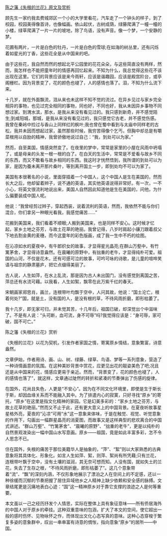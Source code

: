 [陈之藩《失根的兰花》原文及赏析](https://www.vrrw.net/wx/8742.html)

顾先生一家约我去费城郊区一个小的大学里看花，汽车走了一个钟头的样子，到了校园，校园美得像首诗，也像幅画。依山起伏，古树成荫，绿藤爬满了一幢一幢的小楼，绿草爬满了一片一片的坡地，除了鸟语，没有声音。像一个梦，一个安静的梦。

花圃有两片，一片是白色的牡丹，一片是白色的雪球;在如海的树丛里，还有闪烁着如星光的丁香，这些花全是从中国来的吧。

由于这些花，我自然而然的想起北平公园里的花花朵朵，与这些简直没有两样，然而，我怎样也不能把童年时的情感再回忆起来。不知为什么，我总觉得这些花不该出现在这里。它们的背景应该是来今雨轩，应该是谐趣园，应该是殿宫阶台，或亭阁栅栏。因为背景变了，花的颜色也褪了，人的感情也落了。泪，不知为什么流下来。

十几岁，就在外面飘流，泪从来也未这样不知不觉的流过。在异乡见过与家乡完全相异的事物，也见过完全相同的事物，同也好，不同也好，我从未因异乡事物不同想过家。到渭水滨，那水，是我从来没有看见过的。我只感到新奇，并不感觉陌生;到咸阳城，那城，是我从来没有看见过的，我只感觉它古老，并不感觉伤感。我曾在秦岭中捡过与香山上同样红的枫叶;我也曾在蜀中看到与太庙中同样老的古松，我并未因而想起过家，虽然那些时候，我穷苦得像个乞丐，但胸中却总是有嚼菜根用以自励的精神，我曾骄傲地说过自己：“我，到处可以为家。”



然而，自至美国，情感突然变了。在夜里的梦中，常常是家里的小屋在风雨中坍塌了，或是母亲的头发一根一根的白了。在白天的生活中，常常是不爱看与故乡不同的东西，而又不敢看与故乡相同的东西。我这时才恍然悟到，我所谓的到处可以为家，是因为蚕未离开那片桑叶，等到离开国土一步，即到处均不可以为家了。

美国有本很著名的小说，里面穿插着一个中国人，这个中国人是生在美国的，然而长大之后，他却留着辫子，说不通的英语，其实他英语说得非常好。有一次，一不小心，将英文很流利地说出来，美国人自然因此知道他是生在美国的，问他，为什么偏要装成中国人呢。

他说：“我曾经剪过辫子，穿起西装，说着流利的英语，然而，我依然不能与你们混合，你们拿另一种眼光看我，我感觉痛苦……”

花搬到美国来，我们看着不顺眼;人搬到美国来，也是同样不安心。这时候才忆起，家乡土地之芬芳，与故土花草的艳丽。我曾记得，八岁时肩起小镰刀跟着叔父下地去割金黄的麦穗，而今这童年的彩色版画，成了我一生中不朽的绘图。

在沁凉如水的夏夜中，有牛郎织女的故事，才显得星光晶亮;在群山万壑中，有竹篱茅舍，才显得诗意盎然。在晨曦的原野中，有拙重的老牛，才显得纯朴可爱。祖国的山河，不仅是花木，还有可感可泣的故事，可吟可咏的诗歌，是儿童的喧哗笑语与祖宗的静肃墓庐，把它点缀得美丽了。

古人说，人生如萍，在水上乱流，那是因为古人未出国门，没有感觉到离国之苦，萍总还有水流可藉。以我看，人生如絮，飘零在此万紫千红的春天。

宋朝画家郑思肖，画兰，连根带叶均飘于空中，人问其故，他说：“国土沦亡，根着何处?”国，就是土，没有国的人，是没有根的草，不待风雨折磨，即形枯萎了。

我十几岁，即无家可归，并未觉其苦，十几年后，祖国已破，却深觉出个中滋味了。不是有人说：“头可断，血可流，身不可辱”吗?我觉得应该是：“身可辱，家可破，国不可亡。”

陈之藩《失根的兰花》赏析

《失根的兰花》以花为契机，引发作者家国之情，寄寓原乡情结，意象繁富，诗意盎然。

文章伊始，作者用诗、画、山、树、绿藤、绿草、鸟语、梦等一系列意象，营造了一种诗情画意的氛围。在这种美妙背景中赏花，应更见出花的靓姿美色了吧;况且还是从中国来的花，情感应更易于亲近。然而，“背景变了，花的颜色也褪了，人的感情也落了”，就这样，文章通过陡然的转折和紧凑的节奏弹出了伤感的旋律。

在国外，花尚且失色，人更是“不安心”。因为在不同文化环境里，即使是生于斯长于斯，却因血缘关系而不能融入其中。为了排遣内心的寂寞，只好寻找“原乡”的寄托，“原乡”在这里是指文化精神的家园。它是幻美多彩的：“家乡土地之芬芳，与故土花草的艳丽。”然而又不止于此，还有更大意义上的中国背景。在夏夜听故事星星格外亮，夏夜的“沁凉”可用“水”这一意象来体味，于是在触觉、视觉、听觉意象的作用下，勾画出一幅群星晶亮的消夏图，而故事又是这样典型的悲欢离合的中国式讲述。“群山万壑”、“竹篱茅舍”、“晨曦的原野”、“拙重的老牛”，更是以纯朴的自然景观泼染出一幅中国山水写意画。原乡——祖国，竟是如此丰富多彩，怎不令人思念不已。

住在国外，失根的痛苦于那位美籍华人是抽象的，“萍”、“絮”则以大家熟悉的古典意象将其具体化、形象化。如言人生如萍、絮，则萍、絮尚有所凭藉;只有兰花，连根带叶飘于空中，没有土壤的滋润，其无奈可想而知。人没有国，就如失土的兰花，失去了生存之根，“不待风雨折磨，即形枯萎了”。这几个意象带着“流”、“飘”的深刻内涵，不仅形象地展示了漂泊之人在空间上的不定感，还以一种徐缓而沉郁的节奏把握了居住异域他乡之人精神上缺少依赖和安全感的脉搏。文章结尾更是沉痛地表白心迹：“国”这一精神原乡对于靠它支撑的浪迹之人是何等重要。

本文虽以一己之经历抒发个人情思，实际在整体上具有象征意味——所有侨居海外的中国人对于原乡的牵挂。这种双重意味的包涵，扩大了本文的空间，使它超出一般的感时伤怀、见物咏怀之作，而体现出文化心态写真的意味。这种心态穿梭于繁复多姿的意象群中，叹出一串串富有诗意的惆怅，指向意象“原乡”的居所——中国。

